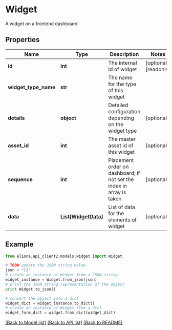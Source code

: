 # Widget

A widget on a frontend dashboard

## Properties

Name | Type | Description | Notes
------------ | ------------- | ------------- | -------------
**id** | **int** | The internal Id of widget | [optional] [readonly] 
**widget_type_name** | **str** | The name for the type of this widget | 
**details** | **object** | Detailed configuration depending on the widget type | [optional] 
**asset_id** | **int** | The master asset id of this widget | [optional] 
**sequence** | **int** | Placement order on dashboard; if not set the index in array is taken | [optional] 
**data** | [**List[WidgetData]**](WidgetData.md) | List of data for the elements of widget | [optional] 

## Example

```python
from eliona.api_client2.models.widget import Widget

# TODO update the JSON string below
json = "{}"
# create an instance of Widget from a JSON string
widget_instance = Widget.from_json(json)
# print the JSON string representation of the object
print Widget.to_json()

# convert the object into a dict
widget_dict = widget_instance.to_dict()
# create an instance of Widget from a dict
widget_form_dict = widget.from_dict(widget_dict)
```
[[Back to Model list]](../README.md#documentation-for-models) [[Back to API list]](../README.md#documentation-for-api-endpoints) [[Back to README]](../README.md)


